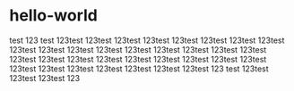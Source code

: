 # hello-world
test 123 
test 123test 123test 123test 123test 123test 123test 123test 123test 123test 123test 123test 123test 123test 123test 123test 123test 123test 123test 123test 123test 123test 123test 123test 123test 123test 123test 123test 123test 123test 123test 123test 123test 123test 123
test 123test 123test 123test 123

